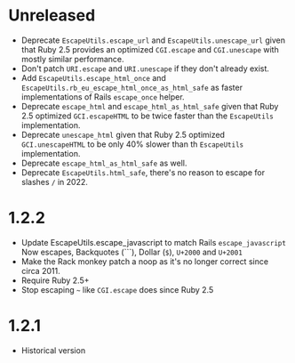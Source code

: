 # Unreleased

- Deprecate `EscapeUtils.escape_url` and `EscapeUtils.unescape_url` given that Ruby 2.5 provides an optimized `CGI.escape` and `CGI.unescape` with mostly similar performance.
- Don't patch `URI.escape` and `URI.unescape` if they don't already exist.
- Add `EscapeUtils.escape_html_once` and `EscapeUtils.rb_eu_escape_html_once_as_html_safe` as faster implementations of Rails `escape_once` helper.
- Deprecate `escape_html` and `escape_html_as_html_safe` given that Ruby 2.5 optimized `GCI.escapeHTML` to be twice faster than the `EscapeUtils` implementation.
- Deprecate `unescape_html` given that Ruby 2.5 optimized `GCI.unescapeHTML` to be only 40% slower than th `EscapeUtils` implementation.
- Deprecate `escape_html_as_html_safe` as well.
- Deprecate `EscapeUtils.html_safe`, there's no reason to escape for slashes `/` in 2022.

# 1.2.2

- Update EscapeUtils.escape_javascript to match Rails `escape_javascript`
  Now escapes, Backquotes (```), Dollar (`$`), `U+2000` and `U+2001`
- Make the Rack monkey patch a noop as it's no longer correct since circa 2011.
- Require Ruby 2.5+
- Stop escaping `~` like `CGI.escape` does since Ruby 2.5

# 1.2.1

- Historical version